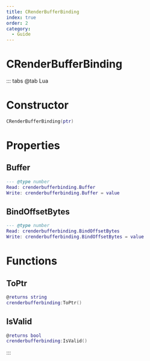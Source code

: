 ```yaml
---
title: CRenderBufferBinding
index: true
order: 2
category:
  - Guide
---
```


# CRenderBufferBinding

::: tabs
@tab Lua
# Constructor
```lua
CRenderBufferBinding(ptr)
```
# Properties
## Buffer 
```lua
--- @type number
Read: crenderbufferbinding.Buffer
Write: crenderbufferbinding.Buffer = value
```
## BindOffsetBytes 
```lua
--- @type number
Read: crenderbufferbinding.BindOffsetBytes
Write: crenderbufferbinding.BindOffsetBytes = value
```
# Functions
## ToPtr
```lua
@returns string
crenderbufferbinding:ToPtr()
```
## IsValid
```lua
@returns bool
crenderbufferbinding:IsValid()
```

:::